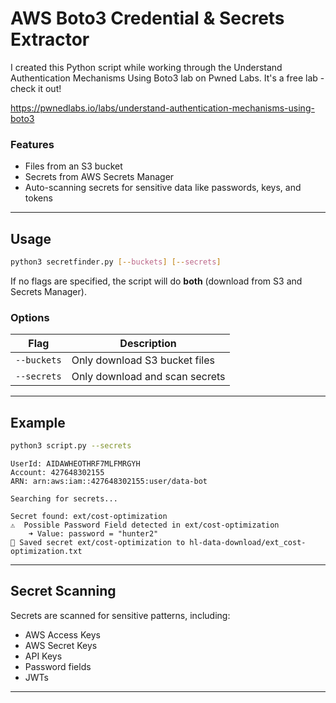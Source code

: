 # AWS Boto3 Credential & Secrets Extractor

I created this Python script while working through the Understand Authentication Mechanisms Using Boto3 lab on Pwned Labs. It's a free lab - check it out!

https://pwnedlabs.io/labs/understand-authentication-mechanisms-using-boto3

### Features
- Files from an S3 bucket
- Secrets from AWS Secrets Manager
- Auto-scanning secrets for sensitive data like passwords, keys, and tokens


---


## Usage

```bash
python3 secretfinder.py [--buckets] [--secrets]
```

If no flags are specified, the script will do **both** (download from S3 and Secrets Manager).

### Options

| Flag        | Description                               |
|-------------|-------------------------------------------|
| `--buckets` | Only download S3 bucket files             |
| `--secrets` | Only download and scan secrets            |

---

## Example

```bash
python3 script.py --secrets
```

```
UserId: AIDAWHEOTHRF7MLFMRGYH
Account: 427648302155
ARN: arn:aws:iam::427648302155:user/data-bot

Searching for secrets...

Secret found: ext/cost-optimization
⚠️  Possible Password Field detected in ext/cost-optimization
    ➜ Value: password = "hunter2"
💾 Saved secret ext/cost-optimization to hl-data-download/ext_cost-optimization.txt
```

---

## Secret Scanning

Secrets are scanned for sensitive patterns, including:

- AWS Access Keys
- AWS Secret Keys
- API Keys
- Password fields
- JWTs

---

